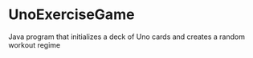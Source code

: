 # UnoExerciseGame
Java program that initializes a deck of Uno cards and creates a random workout regime
